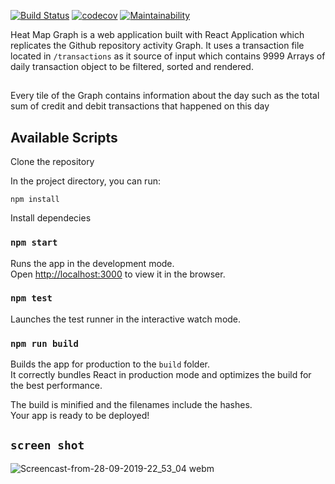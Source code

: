 [![Build Status](https://travis-ci.org/Ndifreke/heat-map-graph.svg?branch=master)](https://travis-ci.org/Ndifreke/heat-map-graph)
[![codecov](https://codecov.io/gh/Ndifreke/heat-map-graph/branch/master/graph/badge.svg)](https://codecov.io/gh/Ndifreke/heat-map-graph)
[![Maintainability](https://api.codeclimate.com/v1/badges/efea203809f468f7c0f3/maintainability)](https://codeclimate.com/github/Ndifreke/heat-map-graph/maintainability)

Heat Map Graph is a web application built with React Application which replicates the Github repository activity Graph. It uses a transaction file located in `/transactions` as it source of input which contains 9999 Arrays of daily transaction object to be filtered, sorted and rendered.
##
Every tile of the Graph contains information about the day such as the total sum of credit and debit transactions that happened on this day


## Available Scripts
Clone the repository

In the project directory, you can run:

 `npm install`

Install dependecies

### `npm start`

Runs the app in the development mode.<br>
Open [http://localhost:3000](http://localhost:3000) to view it in the browser.


### `npm test`

Launches the test runner in the interactive watch mode.

### `npm run build`

Builds the app for production to the `build` folder.<br>
It correctly bundles React in production mode and optimizes the build for the best performance.

The build is minified and the filenames include the hashes.<br>
Your app is ready to be deployed!


## `screen shot`
![Screencast-from-28-09-2019-22_53_04 webm](https://user-images.githubusercontent.com/12186332/65823449-72a12280-e24e-11e9-97cd-7a5f65e7c66e.gif)
